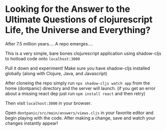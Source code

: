 # Looking for the Answer to the Ultimate Questions of clojurescript Life, the Universe and Everything?
After 7.5 million years.... A repo emerges.... 

This is a very simple, bare bones clojurescript application using shadow-cljs to hotload code onto `localhost:3000`

Pull it down and experiment! 
Make sure you have shadow-cljs installed globally (along with Clojure, Java, and Javascript)


After cloneing the repo simply run `npx shadow-cljs watch app` from the home (dontpanic) directory and the server will launch.
(if you get an error about a missing react dep just run `npm install react` and then retry)

Then visit `localhost:3000` in your browser. 

Open `dontpanic/src/main/answers/views.cljs` in your favorite editor and begin playing with the code. After making a change, save and watch your changes instantly appear! 
